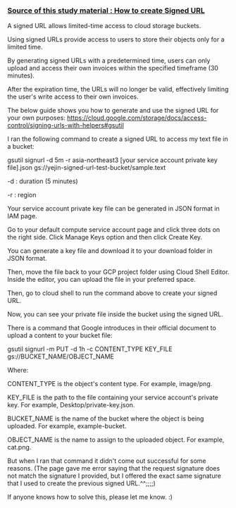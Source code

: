 ### [Source of this study material : How to create Signed URL](https://www.youtube.com/watch?v=vwCkkb7HjSU)


A signed URL allows limited-time access to cloud storage buckets.

Using signed URLs provide access to users to store their objects only for a limited time.

By generating signed URLs with a predetermined time, users can only upload and access their own invoices
within the specified timeframe (30 minutes). 

After the expiration time, the URLs will no longer be valid, effectively limiting the user's write access to their own invoices.

The below guide shows you how to generate and use the signed URL for your own purposes:
https://cloud.google.com/storage/docs/access-control/signing-urls-with-helpers#gsutil

I ran the following command to create a signed URL to access my text file in a bucket:

gsutil signurl -d 5m -r asia-northeast3 [your service account private key file].json gs://yejin-signed-url-test-bucket/sample.text

-d : duration (5 minutes)

-r : region

Your service account private key file can be generated in JSON format in IAM page.

Go to your default compute service account page and click three dots on the right side.
Click Manage Keys option and then click Create Key.

You can generate a key file and download it to your download folder in JSON format.

Then, move the file back to your GCP project folder using Cloud Shell Editor.
Inside the editor, you can upload the file in your preferred space.

Then, go to cloud shell to run the command above to create your signed URL.

Now, you can see your private file inside the bucket using the signed URL.

There is a command that Google introduces in their official document to upload a content to your bucket file:

gsutil signurl -m PUT -d 1h -c CONTENT_TYPE KEY_FILE gs://BUCKET_NAME/OBJECT_NAME

Where:

CONTENT_TYPE is the object's content type. For example, image/png.

KEY_FILE is the path to the file containing your service account's private key. For example, Desktop/private-key.json.

BUCKET_NAME is the name of the bucket where the object is being uploaded. For example, example-bucket.

OBJECT_NAME is the name to assign to the uploaded object. For example, cat.png.

But when I ran that command it didn't come out successful for some reasons.
(The page gave me error saying that the request signature does not match the signature I provided, but I offered the exact same signature that I used to create the previous signed URL.^^;;;;)

If anyone knows how to solve this, please let me know. :)

